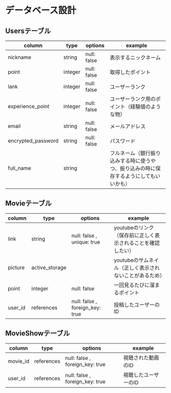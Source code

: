 # データベース設計

## Usersテーブル
|column|type|options|example|
|-|-|-|-|
|nickname          |string  |null: false|表示するニックネーム|
|point             |integer |null: false|取得したポイント|
|lank              |integer |null: false|ユーザーランク|
|experience_point  |integer |null: false|ユーザーランク用のポイント（経験値のような物）|
|email             |string  |null: false|メールアドレス|
|encrypted_password|string  |null: false|パスワード|
|full_name         |string  |           |フルネーム（銀行振り込みする時に使うやつ、振り込みの時に保存するようにしてもいいかも）|

## Movieテーブル
|column|type|options|example|
|-|-|-|-|
|link    |string         |null: false , unique: true      |youtubeのリンク（保存前に正しく表示されることを確認したい）|
|picture |active_storage |                                |youtubeのサムネイル（正しく表示されないことがあるため）|
|point    |integer    |null: false                     |一回見るたびに溜まるポイント|
|user_id |references     |null: false , foreign_key: true |投稿したユーザーのID|

## MovieShowテーブル
|column|type|options|example|
|-|-|-|-|
|movie_id |references |null: false , foreign_key: true |視聴された動画のID|
|user_id  |references |null: false , foreign_key: true |視聴したユーザーのID|